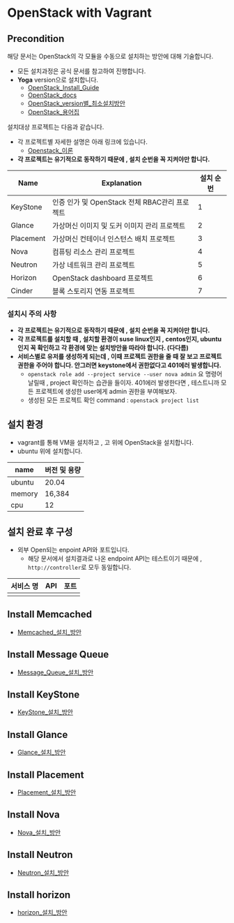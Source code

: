# OpenStack with Vagrant
## Precondition
해당 문서는 OpenStack의 각 모듈을 수동으로 설치하는 방안에 대해 기술합니다.
- 모든 설치과정은 공식 문서를 참고하여 진행합니다.
- **Yoga** version으로 설치합니다.
    - [OpenStack_Install_Guide](https://docs.openstack.org/install-guide/)
    - [OpenStack_docs](https://docs.openstack.org/install-guide/openstack-services.html)
    - [OpenStack_version별_최소설치방안](https://docs.openstack.org/install-guide/openstack-services.html#minimal-deployment-for-yoga)
    - [OpenStack_용어집](https://docs.openstack.org/install-guide/common/glossary.html#term-message-queue)

설치대상 프로젝트는 다음과 같습니다.
- 각 프로젝트별 자세한 설명은 아래 링크에 있습니다.
    - [Openstack_이론](/OpenStack/%EC%9D%B4%EB%A1%A0/README.md)
- **각 프로젝트는 유기적으로 동작하기 때문에 , 설치 순번을 꼭 지켜야만 합니다.**

|Name | Explanation| 설치 순번 |
|--|--|--|
|KeyStone | 인증 인가 및 OpenStack 전체 RBAC관리 프로젝트|1|
|Glance | 가상머신 이미지 및 도커 이미지 관리 프로젝트 |2|
|Placement | 가상머신 컨테이너 인스턴스 배치 프로젝트 |3|
|Nova | 컴퓨팅 리소스 관리 프로젝트 |4|
|Neutron | 가상 네트워크 관리 프로젝트|5|
|Horizon | OpenStack dashboard 프로젝트|6|
|Cinder | 블록 스토리지 연동 프로젝트|7|

### 설치시 주의 사항
- **각 프로젝트는 유기적으로 동작하기 때문에 , 설치 순번을 꼭 지켜야만 합니다.**
- **각 프로젝트를 설치할 때 , 설치할 환경이 suse linux인지 , centos인지, ubuntu인지 꼭 확인하고 각 환경에 맞는 설치방안을 따라야 합니다. (다다름)**
- **서비스별로 유저를 생성하게 되는데 , 이때 프로젝트 권한을 줄 때 잘 보고 프로젝트 권한을 주어야 합니다. 안그러면 keystone에서 권한없다고 401에러 발생합니다.**
    - ```openstack role add --project service --user nova admin``` 요 명령어 날릴때 , project 확인하는 습관을 들이자. 401에러 발생한다면 , 테스트니까 모든 프로젝트에 생성한 user에게 admin 권한을 부여해보자.
    - 생성된 모든 프로젝트 확인 command : ```openstack project list```

## 설치 환경
- vagrant를 통해 VM을 설치하고 , 고 위에 OpenStack을 설치합니다.
- ubuntu 위에 설치합니다.

|name | 버전 및 용량| 
|--|--|
| ubuntu | 20.04 |
| memory | 16,384 |
| cpu | 12 |


## 설치 완료 후 구성
- 외부 Open되는 enpoint API와 포트입니다.
    - 해당 문서에서 설치결과로 나온 endpoint API는 테스트이기 때문에 , ```http://controller```로 모두 동일합니다.

| 서비스 명 | API | 포트 |
|--|--|--|
|  |  | |

## Install Memcached
- [Memcached_설치_방안](./Memcached.md)

## Install Message Queue
- [Message_Queue_설치_방안](./Message_Queue.md)

## Install KeyStone
- [KeyStone_설치_방안](./KeyStone.md)

## Install Glance
- [Glance_설치_방안](./Glance.md)

## Install Placement
- [Placement_설치_방안](./Placement.md)

## Install Nova
- [Nova_설치_방안](./Nova.md)


## Install Neutron
- [Neutron_설치_방안](./Neutron.md)

## Install horizon
- [horizon_설치_방안](./horizon.md)